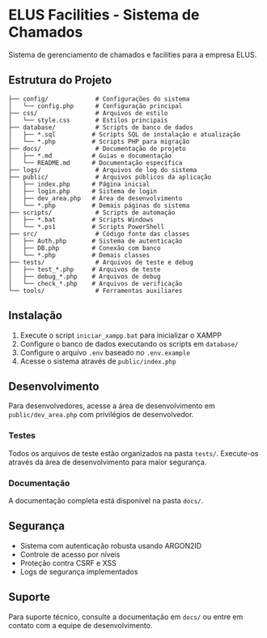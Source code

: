 # ELUS Facilities - Sistema de Chamados

Sistema de gerenciamento de chamados e facilities para a empresa ELUS.

## Estrutura do Projeto

```
├── config/             # Configurações do sistema
│   └── config.php      # Configuração principal
├── css/                # Arquivos de estilo
│   └── style.css       # Estilos principais
├── database/           # Scripts de banco de dados
│   ├── *.sql          # Scripts SQL de instalação e atualização
│   └── *.php          # Scripts PHP para migração
├── docs/               # Documentação do projeto
│   ├── *.md           # Guias e documentação
│   └── README.md      # Documentação específica
├── logs/               # Arquivos de log do sistema
├── public/             # Arquivos públicos da aplicação
│   ├── index.php      # Página inicial
│   ├── login.php      # Sistema de login
│   ├── dev_area.php   # Área de desenvolvimento
│   └── *.php          # Demais páginas do sistema
├── scripts/            # Scripts de automação
│   ├── *.bat          # Scripts Windows
│   └── *.ps1          # Scripts PowerShell
├── src/                # Código fonte das classes
│   ├── Auth.php       # Sistema de autenticação
│   ├── DB.php         # Conexão com banco
│   └── *.php          # Demais classes
├── tests/              # Arquivos de teste e debug
│   ├── test_*.php     # Arquivos de teste
│   ├── debug_*.php    # Arquivos de debug
│   └── check_*.php    # Arquivos de verificação
└── tools/              # Ferramentas auxiliares
```

## Instalação

1. Execute o script `iniciar_xampp.bat` para inicializar o XAMPP
2. Configure o banco de dados executando os scripts em `database/`
3. Configure o arquivo `.env` baseado no `.env.example`
4. Acesse o sistema através de `public/index.php`

## Desenvolvimento

Para desenvolvedores, acesse a área de desenvolvimento em `public/dev_area.php` com privilégios de desenvolvedor.

### Testes

Todos os arquivos de teste estão organizados na pasta `tests/`. Execute-os através da área de desenvolvimento para maior segurança.

### Documentação

A documentação completa está disponível na pasta `docs/`.

## Segurança

- Sistema com autenticação robusta usando ARGON2ID
- Controle de acesso por níveis
- Proteção contra CSRF e XSS
- Logs de segurança implementados

## Suporte

Para suporte técnico, consulte a documentação em `docs/` ou entre em contato com a equipe de desenvolvimento.
